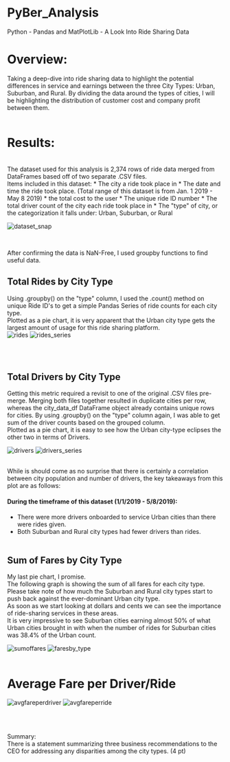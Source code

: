 # PyBer_Analysis
Python - Pandas and MatPlotLib - A Look Into Ride Sharing Data

# Overview:
Taking a deep-dive into ride sharing data to highlight the potential differences in service and earnings between the three City Types: Urban, Suburban, and Rural.
By dividing the data around the types of cities, I will be highlighting the distribution of customer cost and company profit between them. 
<br><br>
# Results:
<br>
The dataset used for this analysis is 2,374 rows of ride data merged from DataFrames based off of two separate .CSV files.<br>
Items included in this dataset:
* The city a ride took place in
* The date and time the ride took place. (Total range of this dataset is from Jan. 1 2019 - May 8 2019)
* the total cost to the user
* The unique ride ID number
* The total driver count of the city each ride took place in
* The "type" of city, or the categorization it falls under: Urban, Suburban, or Rural
<br>

![dataset_snap](https://user-images.githubusercontent.com/14188580/112877554-8409fb80-908c-11eb-92b1-0287266302b2.PNG)

<br>

After confirming the data is NaN-Free, I used groupby functions to find useful data.<br>

## Total Rides by City Type
Using .groupby() on the "type" column, I used the .count() method on unique Ride ID's to get a simple Pandas Series of ride counts for each city type.<br>
Plotted as a pie chart, it is very apparent that the Urban city type gets the largest amount of usage for this ride sharing platform.<br>
![rides](https://user-images.githubusercontent.com/14188580/112891129-5ed1b900-909d-11eb-883c-4fae022d6a87.png)
![rides_series](https://user-images.githubusercontent.com/14188580/112901570-8e3af280-90aa-11eb-8146-ab4328df287f.PNG)

<br><br>

## Total Drivers by City Type
Getting this metric required a revisit to one of the original .CSV files pre-merge. Merging both files together resulted in duplicate cities per row, whereas the city_data_df DataFrame object already contains unique rows for cities. By using .groupby() on the "type" column again, I was able to get sum of the driver counts based on the grouped column.
<br>
Plotted as a pie chart, it is easy to see how the Urban city-type eclipses the other two in terms of Drivers.<br>

![drivers](https://user-images.githubusercontent.com/14188580/112899125-52525e00-90a7-11eb-8e50-93fa615d54c2.png)
![drivers_series](https://user-images.githubusercontent.com/14188580/112901592-972bc400-90aa-11eb-9ad1-beebf103ab8f.PNG)

<br>
While is should come as no surprise that there is certainly a correlation between city population and number of drivers, the key takeaways from this plot are as follows:

#### During the timeframe of this dataset (1/1/2019 - 5/8/2019):

* There were more drivers onboarded to service Urban cities than there were rides given.
* Both Suburban and Rural city types had fewer drivers than rides.
<br><br>

## Sum of Fares by City Type
My last pie chart, I promise.<br>
The following graph is showing the sum of all fares for each city type. Please take note of how much the Suburban and Rural city types start to push back against the ever-dominant Urban city type. <br>
As soon as we start looking at dollars and cents we can see the importance of ride-sharing services in these areas.<br>
It is very impressive to see Suburban cities earning almost 50% of what Urban cities brought in with when the number of rides for Suburban cities was 38.4% of the Urban count.
<br>

![sumoffares](https://user-images.githubusercontent.com/14188580/112903264-e07d1300-90ac-11eb-8915-8cc72b6efc4b.png)
![faresby_type](https://user-images.githubusercontent.com/14188580/112903275-e4109a00-90ac-11eb-9d8b-35e697cb322d.PNG)
<br><br>

# Average Fare per Driver/Ride
![avgfareperdriver](https://user-images.githubusercontent.com/14188580/112909911-f17f5180-90b7-11eb-9428-eea4d697d3fa.png)
![avgfareperride](https://user-images.githubusercontent.com/14188580/112909917-f2b07e80-90b7-11eb-87f6-bf1928998384.png)






<br><br>

Summary:
<br>
There is a statement summarizing three business recommendations to the CEO for addressing any disparities among the city types. (4 pt)
